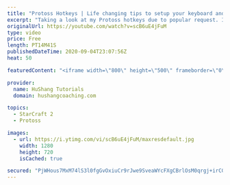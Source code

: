 ```yaml
---
title: "Protoss Hotkeys | Life changing tips to setup your keyboard and mouse"
excerpt: "Taking a look at my Protoss hotkeys due to popular request. If you want download my hotkeys, you can do so @ https://www.hushangcoaching.com/guides/  #protoss #hotkeys #protosshotkeys Protoss Hotkeys | Life changing tips to setup your keyboard and mouse  Coaching --------------------------------------------------------------------------"
originalUrl: https://youtube.com/watch?v=scB6uE4jFuM
type: video
price: Free
length: PT14M41S
publishedDateTime: 2020-09-04T23:07:56Z
heat: 50

featuredContent: "<iframe width=\"800\" height=\"500\" frameborder=\"0\" src=\"https://www.youtube.com/embed/scB6uE4jFuM\" allow=\"accelerometer; autoplay; encrypted-media; gyroscope; picture-in-picture\" allowfullscreen></iframe>"

provider:
  name: HuShang Tutorials
  domain: hushangcoaching.com

topics:
  - StarCraft 2
  - Protoss

images:
  - url: https://i.ytimg.com/vi/scB6uE4jFuM/maxresdefault.jpg
    width: 1280
    height: 720
    isCached: true

secured: "PjWHous7MxM74lS3l0fgGvOxiuCr9rJwe9SveaWYcFXgCBrlOsM0qrgj+irCGXqs9fAyKKakjVJ487mgGl0DV4OKI6HDZP5IjKJKBoHz0j9tYgZagG+a99w4w9+sHazJgrWmK7ebsRVzO1QuwcBNS5eCQJM2286D3+zMk8hK4RGTB5BkbK/qFrm4s7bSE5Os4ddyuwNKIMGpi6PWf+jBdKf7AaLVvuOQ1Zj+7N95aSeY2Ek/wPyAImRImaKJ/7SrpveS7v5yEgv0Ndxa+vI0Em1AIQ2cC/gZ+ijTIcLWejX6ByN18OGVte52LmwZepSJX6WpuS6N2WRfiTiIH9tIg5fap9THqPwIpIjUIkJl3Vvnhc+jkNhxU5WYKfxiTeZ1sVlR+crdDv/S765ORCaGHLFBmyJj5pRqi8fO/1rcwJE=;s3oLNdpFVWlNsiGmuhsHwA=="
---
```


